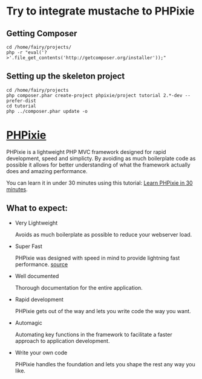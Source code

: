 Try to integrate mustache to PHPixie
====================================


Getting Composer
----------------

    cd /home/fairy/projects/
    php -r "eval('?>'.file_get_contents('http://getcomposer.org/installer'));"


Setting up the skeleton project
-------------------------------

    cd /home/fairy/projects
    php composer.phar create-project phpixie/project tutorial 2.*-dev --prefer-dist
    cd tutorial
    php ../composer.phar update -o



[PHPixie](http://phpixie.com)
=======

PHPixie is a lightweight PHP MVC framework designed for 
rapid development, speed and simplicty. By avoiding as
much boilerplate code as possible it allows for better 
understanding of what the framework actually does and
amazing performance.

You can learn it in under 30 minutes using this tutorial:
[Learn PHPixie in 30 minutes](http://phpixie.com/tutorials/learn-phpixie-in-30-minutes/).


What to expect:
---------------

* Very Lightweight

  Avoids as much boilerplate as possible to reduce your webserver load.

* Super Fast

  PHPixie was designed with speed in mind to provide lightning fast performance. [source](http://phpixie.com/blog/php-framework-benchmark/)

* Well documented

  Thorough documentation for the entire application.

* Rapid development

  PHPixie gets out of the way and lets you write code the way you want.

* Automagic

  Automating key functions in the framework to facilitate a faster approach to application development.

* Write your own code

  PHPixie handles the foundation and lets you shape the rest any way you like.
